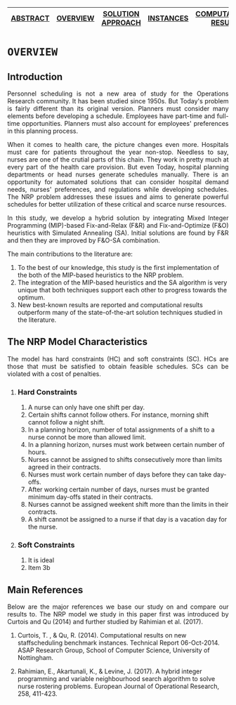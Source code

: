 [ABSTRACT](/README.md) | [OVERVIEW](/Overview/README.md)  | [SOLUTION APPROACH](/SolutionApproach/README.md)  | [INSTANCES](/Instances/README.md)  | [COMPUTATIONAL RESULTS](/ComputationalResults/README.md)
------------- | ------------- | ------------- | ------------- | -------------

`OVERVIEW`
====================
## Introduction
<p align="justify">Personnel scheduling is not a new area of study for the Operations Research community. It has been studied since 1950s. But Today's problem is fairly different than its original version. Planners must consider many elements before developing a schedule. Employees have part-time and full-time opportunities. Planners must also account for employees' preferences in this planning process.</p>
  
<p align="justify">When it comes to health care, the picture changes even more. Hospitals must care for patients throughout the year non-stop. Needless to say, nurses are one of the crutial parts of this chain. They work in pretty much at every part of the health care provision. But even Today, hospital planning departments or head nurses generate schedules manually. There is an opportunity for automated solutions that can consider hospital demand needs, nurses' preferences, and regulations while developing schedules. The NRP problem addresses these issues and aims to generate powerful schedules for better utilization of these critical and scarce nurse resources.</p>

<p align="justify">In this study, we develop a hybrid solution by integrating Mixed Integer Programming (MIP)-based Fix-and-Relax (F&R) and Fix-and-Optimize (F&O) heuristics with Simulated Annealing (SA). Initial solutions are found by F&R and then they are improved by F&O-SA combination.</p>

<p align="justify">The main contributions to the literature are:

1. To the best of our knowledge, this study is the first implementation of the both of the MIP-based heuristics to the NRP problem.
1. The integration of the MIP-based heuristics and the SA algorithm is very unique that both techniques support each other to progress towards the optimum.
1. New best-known results are reported and computational results outperform many of the state-of-the-art solution techniques studied in the literature.
</p>

## The NRP Model Characteristics

<p align="justify">The model has hard constraints (HC) and soft constraints (SC). HCs are those that must be satisfied to obtain feasible schedules. SCs can be violated with a cost of penalties.</p>

1. ### Hard Constraints
   1. A nurse can only have one shift per day.
   1. Certain shifts cannot follow others. For instance, morning shift cannot follow a night shift.
   1. In a planning horizon, number of total assignments of a shift to a nurse connot be more than allowed limit.
   1. In a planning horizon, nurses must work between certain number of hours.
   1. Nurses cannot be assigned to shifts consecutively more than limits agreed in their contracts.
   1. Nurses must work certain number of days before they can take day-offs.
   1. After working certain number of days, nurses must be granted minimum day-offs stated in their contracts.
   1. Nurses cannot be assigned weekent shift more than the limits in their contracts.
   1. A shift cannot be assigned to a nurse if that day is a vacation day for the nurse.
1. ### Soft Constraints
   1. It is ideal
   1. Item 3b

## Main References

<p align="justify">Below are the major references we base our study on and compare our results to. The NRP model we study in this paper first was introduced by Curtois and Qu (2014) and further studied by Rahimian et al. (2017).</p>

1. Curtois, T. , & Qu, R. (2014). Computational results on new staffscheduling benchmark instances. Technical Report 06-Oct-2014. ASAP Research Group, School of Computer Science, University of Nottingham.

1. Rahimian, E., Akartunali, K., & Levine, J. (2017). A hybrid integer programming and variable neighbourhood search algorithm to solve nurse rostering problems. European Journal of Operational Research, 258, 411-423.
